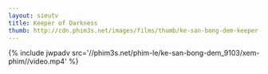 ```yaml
---
layout: sieutv
title: Keeper of Darkness
thumb: http://cdn.phim3s.net/images/films/thumb/ke-san-bong-dem-keeper-of-darkness-2016.jpg
---
```

{% include jwpadv src='//phim3s.net/phim-le/ke-san-bong-dem_9103/xem-phim//video.mp4' %}